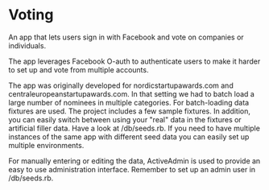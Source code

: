 Voting
==========

An app that lets users sign in with Facebook and vote on companies or individuals.

The app leverages Facebook O-auth to authenticate users to make it harder to set up and vote from multiple accounts.

The app was originally developed for nordicstartupawards.com and centraleuropeanstartupawards.com. In that setting we had to batch load a large number of nominees in multiple categories. For batch-loading data fixtures are used. The project includes a few sample fixtures. In addition, you can easily switch between using your "real" data in the fixtures or artificial filler data. Have a look at /db/seeds.rb. If you need to have multiple instances of the same app with different seed data you can easily set up multiple environments. 

For manually entering or editing the data, ActiveAdmin is used to provide an easy to use administration interface. Remember to set up an admin user in /db/seeds.rb.

